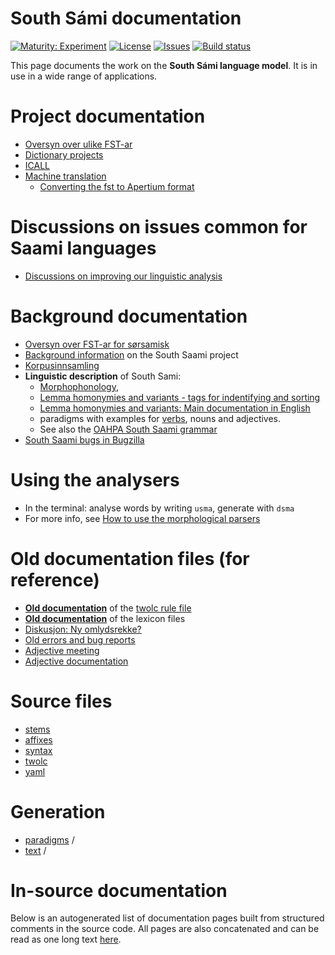 # South Sámi documentation

[![Maturity: Experiment](https://img.shields.io/badge/Maturity-Experiment-black.svg)](https://giellalt.github.io/MaturityClassification.html)
[![License](https://img.shields.io/github/license/giellalt/lang-sma)](https://raw.githubusercontent.com/giellalt/lang-sma/develop/LICENSE)
[![Issues](https://img.shields.io/github/issues/giellalt/lang-sma)](https://github.com/giellalt/lang-sma/issues)
[![Build status](https://github.com/giellalt/lang-sma/workflows/Speller%20CI+CD/badge.svg)](https://github.com/giellalt/lang-sma/actions)

This page documents the work on the **South Sámi language model**. 
It is in use in a wide range of applications.


# Project documentation

-   [Oversyn over ulike FST-ar](../sme/KompilereFST.html)
-   [Dictionary projects](/dicts/dicts.html)
-   [ICALL](/ped/index.html)
-   [Machine translation](/mt/MachineTranslation.html)
    -   [Converting the fst to Apertium format](ConvertingToApertium.html)

Discussions on issues common for Saami languages
================================================

-   [Discussions on improving our linguistic analysis](../smi/index.html)

Background documentation
========================

-   [Oversyn over FST-ar for sørsamisk](KompilereFST.html)
-   [Background information](docu-sma-background.html) on the South
    Saami project
-   [Korpusinnsamling](sma-korpus-innsamling.html)
-   **Linguistic description** of South Sami:
    -   [Morphophonology](docu-sma-morphophonology.html),
    -   [Lemma homonymies and variants - tags for indentifying and sorting](lemma.html)
    -   [Lemma homonymies and variants: Main documentation in English](../common/Variation_in_lexc.html)
    -   paradigms with examples for [verbs](docu-sma-verbs.html), nouns and adjectives.
    -   See also the [OAHPA South Saami grammar](http://giellatekno.uit.no/oahpa/sma/gramm/grammatikk.nob.html)
-   [South Saami bugs in Bugzilla](http://tinyurl.com/ps9pyuu)

Using the analysers
===================

-   In the terminal: analyse words by writing `usma`, generate with `dsma`
-   For more info, see [How to use the morphological parsers](/tools/docu-sme-manual.html)

Old documentation files (for reference)
=======================================

-   **[Old documentation](docu-sma-twol.html)** of the [twolc rule
    file](https://gtsvn.uit.no/langtech/trunk/langs/sma/src/phonology/sma-phon.twolc)
-   **[Old documentation](docu-sma-lex.html)** of the lexicon files
-   [Diskusjon: Ny omlydsrekke?](umlaut-4-aaa.txt)
-   [Old errors and bug reports](docu-sma-bugs.html)
-   [Adjective meeting](adj-meeting-05-2009.html)
-   [Adjective documentation](docu-sma-adjs.html)

# Source files

* [stems](https://gtsvn.uit.no/langtech/trunk/langs/sma/src/morphology/stems/)
* [affixes](https://gtsvn.uit.no/langtech/trunk/langs/sma/src/morphology/affixes/)
* [syntax](https://gtsvn.uit.no/langtech/trunk/langs/sma/src/syntax/)
* [twolc](https://gtsvn.uit.no/langtech/trunk/langs/sma/src/phonology/sma-phon.twolc)
* [yaml](https://gtsvn.uit.no/langtech/trunk/langs/sma/test/src/gt-norm-yamls/)

# Generation

* [paradigms](http://giellatekno.uit.no/cgi/p-sma.sma.html) /
* [text](http://giellatekno.uit.no/cgi/d-sma.sma.html) /

# In-source documentation

Below is an autogenerated list of documentation pages built from structured comments in the source code. All pages are also concatenated and can be read as one long text [here](sma.md).
